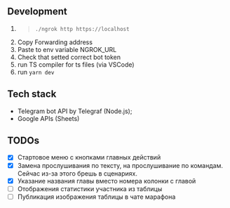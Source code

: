 ## Development

1. > `./ngrok http https://localhost`
2. Copy Forwarding address
3. Paste to env variable NGROK_URL
4. Check that setted correct bot token
5. run TS compiler for ts files (via VSCode)
6. run `yarn dev`

## Tech stack

- Telegram bot API by Telegraf (Node.js);
- Google APIs (Sheets)

## TODOs

- [x] Стартовое меню с кнопками главных действий
- [x] Замена прослушивания по тексту, на прослушивание по командам. Сейчас из-за этого брешь в сценариях.
- [x] Указание названия главы вместо номера колонки с главой
- [ ] Отображения статистики участника из таблицы
- [ ] Публикация изображения таблицы в чате марафона
